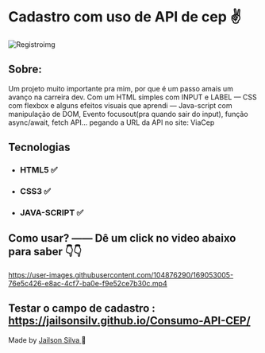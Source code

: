 # Cadastro com uso de API de cep ✌

![Registroimg](https://user-images.githubusercontent.com/104876290/169047077-59f10f35-d1fa-42aa-be35-9de108cf0d0b.png)

## Sobre:
<P> 
  Um projeto muito importante pra mim, por que é um passo amais um avanço na carreira dev.
 Com um HTML simples com INPUT e LABEL — CSS com flexbox e alguns efeitos visuais que aprendi — Java-script com manipulação de DOM, Evento focusout(pra quando sair do input), função async/await, fetch API… pegando a URL da API no site: ViaCep
</P>

## Tecnologias
* ### HTML5 ✅
* ### CSS3 ✅
* ### JAVA-SCRIPT ✅


## Como usar? —— Dê um click no video abaixo para saber 👇👇
https://user-images.githubusercontent.com/104876290/169053005-76e5c426-e8ac-4cf7-ba0e-f9e52ce7b30c.mp4

## Testar o campo de cadastro : https://jailsonsilv.github.io/Consumo-API-CEP/

Made by <a href="https://www.linkedin.com/in/jailsondev-front-end/"> Jailson Silva </a> 🎯
